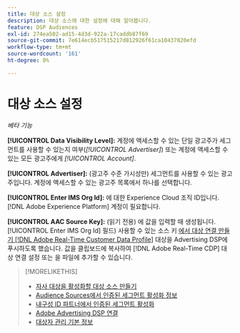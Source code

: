 ```yaml
---
title: 대상 소스 설정
description: 대상 소스에 대한 설정에 대해 알아봅니다.
feature: DSP Audiences
exl-id: 274ea502-ad15-4d3d-922a-17caddb87f69
source-git-commit: 7e614ecb517515217d812926f61ca10437820efd
workflow-type: tm+mt
source-wordcount: '161'
ht-degree: 0%

---
```


# 대상 소스 설정

*베타 기능*

**[!UICONTROL Data Visibility Level]:** 계정에 액세스할 수 있는 단일 광고주가 세그먼트를 사용할 수 있는지 여부(*[!UICONTROL Advertiser]*) 또는 계정에 액세스할 수 있는 모든 광고주에게 *[!UICONTROL Account]*.

**[!UICONTROL Advertiser]:** (광고주 수준 가시성만) 세그먼트를 사용할 수 있는 광고주입니다. 계정에 액세스할 수 있는 광고주 목록에서 하나를 선택합니다.

**[!UICONTROL Enter IMS Org Id]:** 에 대한 Experience Cloud 조직 ID입니다. [!DNL Adobe Experience Platform] 계정이 필요합니다.

**[!UICONTROL AAC Source Key]:** (읽기 전용) 에 값을 입력할 때 생성됩니다. [!UICONTROL Enter IMS Org Id] 필드) 사용할 수 있는 소스 키 [에서 대상 연결 만들기 [!DNL Adobe Real-Time Customer Data Profile]](https://experienceleague.adobe.com/docs/experience-platform/destinations/catalog/advertising/adobe-advertising-connection.html) 대상을 Advertising DSP에 푸시하도록 했습니다. 값을 클립보드에 복사하여 [!DNL Adobe Real-Time CDP] 대상 연결 설정 또는 을 파일에 추가할 수 있습니다.

>[!MORELIKETHIS]
>
>* [자사 대상을 활성화할 대상 소스 만들기](source-create.md)
>* [Audience Sources에서 인증된 세그먼트 활성화 정보](source-about.md)
>* [내구성 ID 파트너에서 인증된 세그먼트 활성화](source-durable-id.md)
>* [Adobe Advertising DSP 연결](https://experienceleague.adobe.com/docs/experience-platform/destinations/catalog/advertising/adobe-advertising-connection.html)
>* [대상자 관리 기본 정보](/help/dsp/audiences/audience-about.md)

